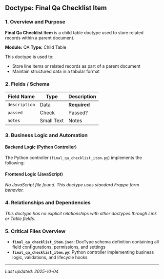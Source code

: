 ## Doctype: Final Qa Checklist Item

### 1. Overview and Purpose

**Final Qa Checklist Item** is a child table doctype used to store related records within a parent document.

**Module:** QA
**Type:** Child Table

This doctype is used to:
- Store line items or related records as part of a parent document
- Maintain structured data in a tabular format

### 2. Fields / Schema

| Field Name | Type | Description |
|------------|------|-------------|
| `description` | Data | **Required** |
| `passed` | Check | Passed? |
| `notes` | Small Text | Notes |

### 3. Business Logic and Automation

#### Backend Logic (Python Controller)

The Python controller (`final_qa_checklist_item.py`) implements the following:

#### Frontend Logic (JavaScript)

*No JavaScript file found. This doctype uses standard Frappe form behavior.*

### 4. Relationships and Dependencies

*This doctype has no explicit relationships with other doctypes through Link or Table fields.*

### 5. Critical Files Overview

- **`final_qa_checklist_item.json`**: DocType schema definition containing all field configurations, permissions, and settings
- **`final_qa_checklist_item.py`**: Python controller implementing business logic, validations, and lifecycle hooks

---

*Last updated: 2025-10-04*
